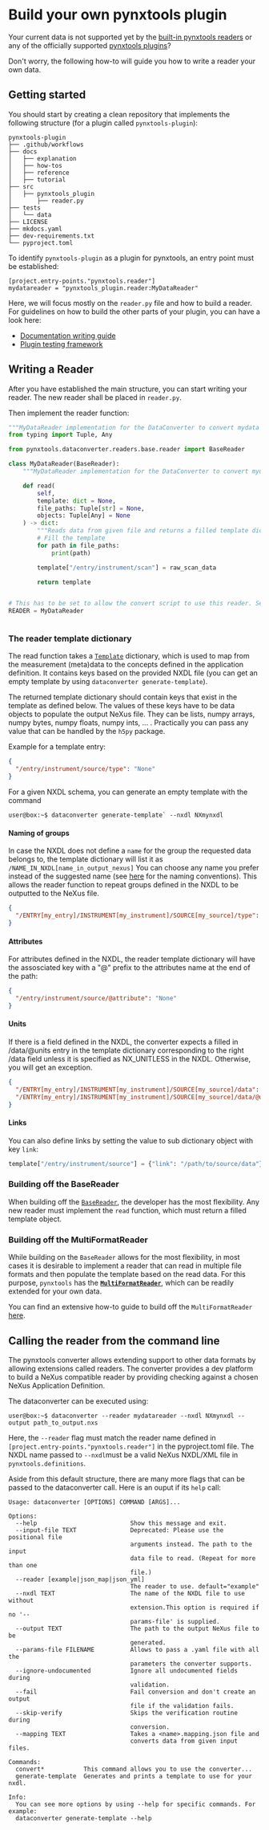 # Build your own pynxtools plugin

Your current data is not supported yet by the [built-in pynxtools readers](https://github.com/FAIRmat-NFDI/pynxtools/tree/master/src/pynxtools/dataconverter/readers) or any of the officially supported [pynxtools plugins](../reference/plugins.md)? 

Don't worry, the following how-to will guide you how to write a reader your own data.


## Getting started
You should start by creating a clean repository that implements the following structure (for a plugin called ```pynxtools-plugin```):
```
pynxtools-plugin
├── .github/workflows
├── docs
│   ├── explanation
│   ├── how-tos
│   ├── reference
│   ├── tutorial
├── src
│   ├── pynxtools_plugin
│       ├── reader.py
├── tests
│   └── data
├── LICENSE
├── mkdocs.yaml
├── dev-requirements.txt
└── pyproject.toml
```

To identify `pynxtools-plugin` as a plugin for pynxtools, an entry point must be established:
```
[project.entry-points."pynxtools.reader"]
mydatareader = "pynxtools_plugin.reader:MyDataReader"
```

Here, we will focus mostly on the `reader.py` file and how to build a reader. For guidelines on how to build the other parts of your plugin, you can have a look here:

- [Documentation writing guide](https://nomad-lab.eu/prod/v1/staging/docs/writing_guide.html)
- [Plugin testing framework](using-pynxtools-test-framework.md)

<!-- Note: There is also a [cookiecutter template](https://github.com/FAIRmat-NFDI/pynxtools-plugin-template) available for creating your own pynxtools plugin, but this is currently not well-maintained.-->


## Writing a Reader

After you have established the main structure, you can start writing your reader. The new reader shall be placed in `reader.py`.

Then implement the reader function:

```python
"""MyDataReader implementation for the DataConverter to convert mydata to NeXus."""
from typing import Tuple, Any

from pynxtools.dataconverter.readers.base.reader import BaseReader

class MyDataReader(BaseReader):
    """MyDataReader implementation for the DataConverter to convert mydata to NeXus."""

    def read(
        self,
        template: dict = None,
        file_paths: Tuple[str] = None,
        objects: Tuple[Any] = None
    ) -> dict:
        """Reads data from given file and returns a filled template dictionary"""
        # Fill the template
        for path in file_paths:
            print(path)

        template["/entry/instrument/scan"] = raw_scan_data

        return template


# This has to be set to allow the convert script to use this reader. Set it to "MyDataReader".
READER = MyDataReader



```
### The reader template dictionary

The read function takes a [`Template`](https://github.com/FAIRmat-NFDI/pynxtools/blob/master/src/pynxtools/dataconverter/template.py) dictionary, which is used to map from the measurement (meta)data to the concepts defined in the application definition. It contains keys based on the provided NXDL file (you can get an empty template by using `dataconverter generate-template`).

The returned template dictionary should contain keys that exist in the template as defined below. The values of these keys have to be data objects to populate the output NeXus file.
They can be lists, numpy arrays, numpy bytes, numpy floats, numpy ints, ... . Practically you can pass any value that can be handled by the `h5py` package.

Example for a template entry:

```json
{
  "/entry/instrument/source/type": "None"
}
```

For a given NXDL schema, you can generate an empty template with the command
```console
user@box:~$ dataconverter generate-template` --nxdl NXmynxdl
```

#### Naming of groups
In case the NXDL does not define a `name` for the group the requested data belongs to, the template dictionary will list it as `/NAME_IN_NXDL[name_in_output_nexus]`
You can choose any name you prefer instead of the suggested name (see [here](../learn/nexus-rules.md) for the naming conventions). This allows the reader function to repeat groups defined in the NXDL to be outputted to the NeXus file.

```json
{
  "/ENTRY[my_entry]/INSTRUMENT[my_instrument]/SOURCE[my_source]/type": "None"
}
```

#### Attributes
For attributes defined in the NXDL, the reader template dictionary will have the assosciated key with a "@" prefix to the attributes name at the end of the path:

```json
{
  "/entry/instrument/source/@attribute": "None"
}
```

#### Units
If there is a field defined in the NXDL, the converter expects a filled in /data/@units entry in the template dictionary corresponding to the right /data field unless it is specified as NX_UNITLESS in the NXDL. Otherwise, you will get an exception.

```json
{
  "/ENTRY[my_entry]/INSTRUMENT[my_instrument]/SOURCE[my_source]/data": "None",
  "/ENTRY[my_entry]/INSTRUMENT[my_instrument]/SOURCE[my_source]/data/@units": "Should be set to a string value"
}
```

#### Links
You can also define links by setting the value to sub dictionary object with key `link`:

```python
template["/entry/instrument/source"] = {"link": "/path/to/source/data"}
```

### Building off the BaseReader
When building off the [`BaseReader`](https://github.com/FAIRmat-NFDI/pynxtools/blob/master/src/pynxtools/dataconverter/readers/base/reader.py), the developer has the most flexibility. Any new reader must implement the `read` function, which must return a filled template object.


### Building off the MultiFormatReader
While building on the ```BaseReader``` allows for the most flexibility, in most cases it is desirable to implement a reader that can read in multiple file formats and then populate the template based on the read data. For this purpose, `pynxtools` has the [**`MultiFormatReader`**](https://github.com/FAIRmat-NFDI/pynxtools/blob/master/src/pynxtools/dataconverter/readers/multi/reader.py), which can be readily extended for your own data.

You can find an extensive how-to guide to build off the `MultiFormatReader` [here](./use-multi-format-reader.md).


## Calling the reader from the command line

The pynxtools converter allows extending support to other data formats by allowing extensions called readers.
The converter provides a dev platform to build a NeXus compatible reader by providing checking against a chosen NeXus Application Definition.

The dataconverter can be executed using:
```console
user@box:~$ dataconverter --reader mydatareader --nxdl NXmynxdl --output path_to_output.nxs
```
Here, the ``--reader`` flag must match the reader name defined in `[project.entry-points."pynxtools.reader"]` in the pyproject.toml file. The NXDL name passed to ``--nxdl``must be a valid NeXus NXDL/XML file in `pynxtools.definitions`.

Aside from this default structure, there are many more flags that can be passed to the dataconverter call. Here is an ouput if its ```help``` call:
```console
Usage: dataconverter [OPTIONS] COMMAND [ARGS]...

Options:
  --help                          Show this message and exit.
  --input-file TEXT               Deprecated: Please use the positional file
                                  arguments instead. The path to the input
                                  data file to read. (Repeat for more than one
                                  file.)
  --reader [example|json_map|json_yml]
                                  The reader to use. default="example"
  --nxdl TEXT                     The name of the NXDL file to use without
                                  extension.This option is required if no '--
                                  params-file' is supplied.
  --output TEXT                   The path to the output NeXus file to be
                                  generated.
  --params-file FILENAME          Allows to pass a .yaml file with all the
                                  parameters the converter supports.
  --ignore-undocumented           Ignore all undocumented fields during
                                  validation.
  --fail                          Fail conversion and don't create an output
                                  file if the validation fails.
  --skip-verify                   Skips the verification routine during
                                  conversion.
  --mapping TEXT                  Takes a <name>.mapping.json file and
                                  converts data from given input files.

Commands:
  convert*           This command allows you to use the converter...
  generate-template  Generates and prints a template to use for your nxdl.

Info:
  You can see more options by using --help for specific commands. For example:
  dataconverter generate-template --help
```